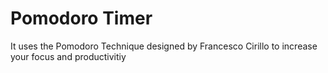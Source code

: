 # Pomodoro Timer
 It uses the Pomodoro Technique designed by Francesco Cirillo to increase your focus and productivitiy
